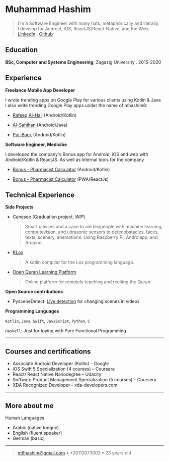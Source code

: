 # Muhammad Hashim


> I'm a Software Engineer with many hats, metaphorically and literally. \
>  I develop for Android, iOS, ReactJS/React-Native, and the Web. \
>  [LinkedIn](https://www.linkedin.com/in/mhashim6/) . [Github](https://github.com/mhashim6)


## Education

**BSc, Computer and Systems Engineering**; Zagazig University  . 2015-2020


## Experience

**Freelance Mobile App Developer**

I wrote trending apps on Google Play for various clients using Kotlin & Java \
I also write trending Google Play apps under the
name of mhashim6:

- [Rafeeq Al-Hajj](https://play.google.com/store/apps/details?id=com.kaf.hajjcompanion) (Android/Kotlin)

- [Al-Sahihan](https://play.google.com/store/apps/details?id=mhashim6.android.thetwoauthentics) (Android/Java)

- [Put-Back](https://play.google.com/store/apps/details?id=mhashim6.android.putback) (Android/Kotlin)

**Software Engineer, Medicibe**

I developed the company's Bonus app for Android, iOS and web with Android/Kotlin & ReactJS. As well as internal tools for the company

- [Bonus - Pharmacist Calculator](https://play.google.com/store/apps/details?id=com.medicibe.bonus) (Android/Kotlin)

- [Bonus - Pharmacist Calculator](https://bonus.medicibe.com/) (PWA/ReactJs)

## Technical Experience

**Side Projects**

- Canesee (Graduation project, _WIP_)

    > Smart glasses and a cane to aid blinpeople with machine learning, computevision, and ultrasonic sensors to detecobstacles, faces, texts, scenery, anemotions. Using Raspberry Pi, Androiapp, and Arduino.
<div style="page-break-after: always;"></div>

- [KLox](https://github.com/mhashim6/klox)

    > A kotlin compiler for the Lox programming language.


- [Open Quran Learning Platform](https://github.com/Open-Quran-Learning)

    > Online platform for remotely teaching and reciting the Quran

**Open Source contributions**

- PysceneDetect: [Live detection](https://github.com/Breakthrough/PySceneDetect/pull/151) for changing scenes in videos

**Programming Languages**

`Kotlin`, `Java`, `Swift`, `JavaScript`, `Python`, `C`

`Haskell`: Just for toying with Pure Functional Programming

---

## Courses and certifications

* Associate Android Developer (Kotlin) – Google
* iOS Swift 5 Specialization (4 courses) – Coursera
* React/ React Native Nanodegree – Udacity
* Software Product Management Specialization (5 courses) – Coursera
* XDA Recognized Developer - xda-developers.com

---

## More about me

Human Languages

- Arabic (native tongue)
- English (fluent speaker)
- German (basic)

---

> <m6hashim@gmail.com> • +20112073003 • 23 years old
